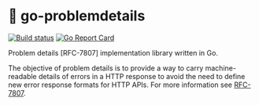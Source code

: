 # 📜 go-problemdetails

[![Build status](https://github.com/rgbrota/go-problemdetails/actions/workflows/ci.yml/badge.svg)](https://github.com/rgbrota/go-problemdetails/actions/workflows/ci.yml)
[![Go Report Card](https://goreportcard.com/report/github.com/rgbrota/go-problemdetails)](https://goreportcard.com/report/github.com/rgbrota/go-problemdetails)

Problem details [RFC-7807] implementation library written in Go. 

The objective of problem details is to provide a way to carry machine-readable details of errors in a HTTP response to avoid the need to define new error response formats for HTTP APIs. For more information see [RFC-7807](https://tools.ietf.org/html/rfc7807).

